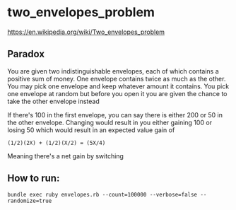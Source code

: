# two_envelopes_problem
https://en.wikipedia.org/wiki/Two_envelopes_problem

## Paradox

You are given two indistinguishable envelopes, each of which contains a positive sum of money. One envelope contains twice as much as the other. You may pick one envelope and keep whatever amount it contains. You pick one envelope at random but before you open it you are given the chance to take the other envelope instead

If there's 100 in the first envelope, you can say there is either 200 or 50 in the other envelope. Changing would result in you either gaining 100 or losing 50 which would result in an expected value gain of
```
(1/2)(2X) + (1/2)(X/2) = (5X/4)
```

Meaning there's a net gain by switching

## How to run:
```
bundle exec ruby envelopes.rb --count=100000 --verbose=false --randomize=true
```
